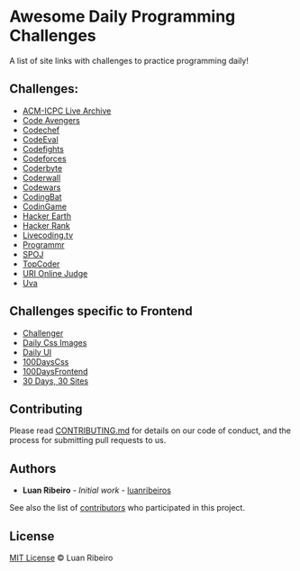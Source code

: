 
# Awesome Daily Programming Challenges

A list of site links with challenges to practice programming daily!

## Challenges:

- [ACM-ICPC Live Archive](https://icpcarchive.ecs.baylor.edu)
- [Code Avengers](https://www.codeavengers.com/codecamp)
- [Codechef](https://www.codechef.com)
- [CodeEval](https://www.codeeval.com)
- [Codefights](https://codefights.com)
- [Codeforces](http://codeforces.com)
- [Coderbyte](https://coderbyte.com)
- [Coderwall](https://coderwall.com)
- [Codewars](https://www.codewars.com)
- [CodingBat](http://codingbat.com)
- [CodinGame](https://www.codingame.com/start)
- [Hacker Earth](https://www.hackerearth.com)
- [Hacker Rank](https://www.hackerrank.com)
- [Livecoding.tv](https://www.liveedu.tv)
- [Programmr](http://www.programmr.com)
- [SPOJ](http://www.spoj.com)
- [TopCoder](https://www.topcoder.com)
- [URI Online Judge](https://www.urionlinejudge.com.br)
- [Uva](https://uva.onlinejudge.org)

## Challenges specific to Frontend

- [Challenger](http://rileyjshaw.com/challenger)
- [Daily Css Images](http://dailycssimages.com)
- [Daily UI](http://www.dailyui.co)
- [100DaysCss](https://100dayscss.com)
- [100DaysFrontend](http://100daysfrontend.com)
- [30 Days, 30 Sites](http://www.subscribepage.com/30days30sites)


## Contributing

Please read [CONTRIBUTING.md](https://github.com/luanribeiros/awesome-daily-programming-challenges/blob/master/CONTRIBUTING.md) for details on our code of conduct, and the process for submitting pull requests to us.

## Authors

* **Luan Ribeiro** - *Initial work* - [luanribeiros](https://github.com/luanribeiros)

See also the list of [contributors](https://github.com/luanribeiros/awesome-daily-programming-challenges/graphs/contributors) who participated in this project.

## License

[MIT License](https://github.com/luanribeiros/awesome-daily-programming-challenges/blob/master/LICENSE.md) © Luan Ribeiro
